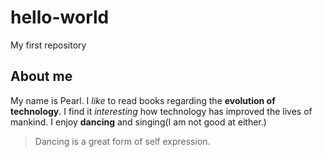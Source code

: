 # hello-world
My first repository
## About me
My name is Pearl. I *like* to read books regarding the **evolution of technology**. I find it *interesting* how technology has improved the lives of mankind. 
I enjoy **dancing** and singing(I am not good at either.)
> Dancing is a great form of self expression.
